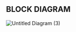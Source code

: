 ## BLOCK DIAGRAM
![Untitled Diagram (3)](https://user-images.githubusercontent.com/98878562/157228565-8aa43daf-920b-4cda-893a-50ee28c9dedf.jpg)
